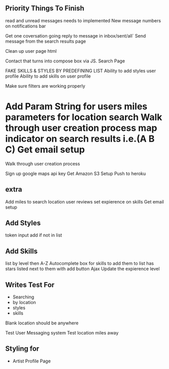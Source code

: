 Priority Things To Finish
-----------------------------
read and unread messages needs to implemented
New message numbers on notifications bar

Get one coversation going
reply to message in inbox/sent/all`
Send message from the search results page

Clean up user page html

Contact that turns into compose box via JS. Search Page

FAKE SKILLS & STYLES BY PREDEFINING LIST
Ability to add styles user profile
Ability to add skills on user profile

Make sure filters are working properly

Add Param String for users
miles parameters for location search
Walk through user creation process
map indicator on search results i.e.(A B C)
Get email setup
=======

Walk through user creation process

Sign up google maps api key
Get Amazon S3 Setup
Push to heroku

extra
--------
Add miles to search location
user reviews
set expierence on skills
Get email setup




Add Styles
----------
token input
add if not in list

Add Skills
----------
list by level then A-Z
Autocomplete box for skills to add them to list
has stars listed next to them with add button
Ajax Update the expierence level

Writes Test For
--------------
* Searching
* by location
* styles
* skills

Blank location should be anywhere

Test User Messaging system
Test location miles away

Styling for 
-----------
* Artist Profile Page


